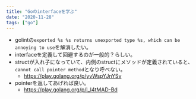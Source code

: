 ```yaml
---
title: "Goのinterfaceを学ぶ"
date: "2020-11-28"
tags: ["go"]
---
```


* golintの`exported %s %s returns unexported type %s, which can be annoying to use`を解消したい。
* interfaceを定義して回避するのが一般的？らしい。
* structが入れ子になっていて、内側のstructにメソッドが定義されていると、`cannot call pointer method`となり呼べない。
  * https://play.golang.org/p/yvWspYJnYSv
* pointerを返してあげれば良い。
  * https://play.golang.org/p/l_l4tMAD-Bd
